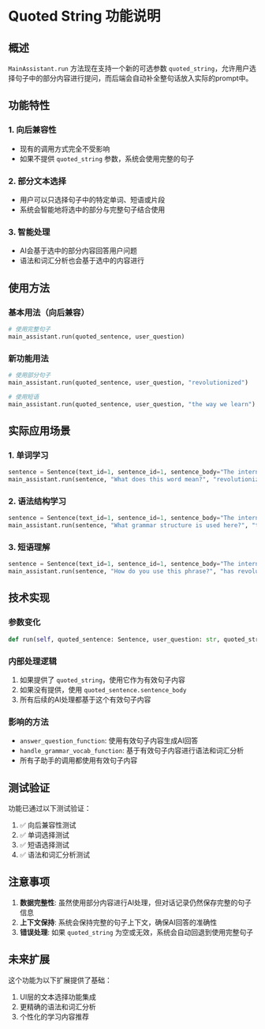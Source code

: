 # Quoted String 功能说明

## 概述

`MainAssistant.run` 方法现在支持一个新的可选参数 `quoted_string`，允许用户选择句子中的部分内容进行提问，而后端会自动补全整句话放入实际的prompt中。

## 功能特性

### 1. 向后兼容性
- 现有的调用方式完全不受影响
- 如果不提供 `quoted_string` 参数，系统会使用完整的句子

### 2. 部分文本选择
- 用户可以只选择句子中的特定单词、短语或片段
- 系统会智能地将选中的部分与完整句子结合使用

### 3. 智能处理
- AI会基于选中的部分内容回答用户问题
- 语法和词汇分析也会基于选中的内容进行

## 使用方法

### 基本用法（向后兼容）
```python
# 使用完整句子
main_assistant.run(quoted_sentence, user_question)
```

### 新功能用法
```python
# 使用部分句子
main_assistant.run(quoted_sentence, user_question, "revolutionized")

# 使用短语
main_assistant.run(quoted_sentence, user_question, "the way we learn")
```

## 实际应用场景

### 1. 单词学习
```python
sentence = Sentence(text_id=1, sentence_id=1, sentence_body="The internet has revolutionized the way we learn languages.")
main_assistant.run(sentence, "What does this word mean?", "revolutionized")
```

### 2. 语法结构学习
```python
sentence = Sentence(text_id=1, sentence_id=1, sentence_body="The internet has revolutionized the way we learn languages.")
main_assistant.run(sentence, "What grammar structure is used here?", "the way we learn")
```

### 3. 短语理解
```python
sentence = Sentence(text_id=1, sentence_id=1, sentence_body="The internet has revolutionized the way we learn languages.")
main_assistant.run(sentence, "How do you use this phrase?", "has revolutionized")
```

## 技术实现

### 参数变化
```python
def run(self, quoted_sentence: Sentence, user_question: str, quoted_string: str = None):
```

### 内部处理逻辑
1. 如果提供了 `quoted_string`，使用它作为有效句子内容
2. 如果没有提供，使用 `quoted_sentence.sentence_body`
3. 所有后续的AI处理都基于这个有效句子内容

### 影响的方法
- `answer_question_function`: 使用有效句子内容生成AI回答
- `handle_grammar_vocab_function`: 基于有效句子内容进行语法和词汇分析
- 所有子助手的调用都使用有效句子内容

## 测试验证

功能已通过以下测试验证：
1. ✅ 向后兼容性测试
2. ✅ 单词选择测试
3. ✅ 短语选择测试
4. ✅ 语法和词汇分析测试

## 注意事项

1. **数据完整性**: 虽然使用部分内容进行AI处理，但对话记录仍然保存完整的句子信息
2. **上下文保持**: 系统会保持完整的句子上下文，确保AI回答的准确性
3. **错误处理**: 如果 `quoted_string` 为空或无效，系统会自动回退到使用完整句子

## 未来扩展

这个功能为以下扩展提供了基础：
1. UI层的文本选择功能集成
2. 更精确的语法和词汇分析
3. 个性化的学习内容推荐 